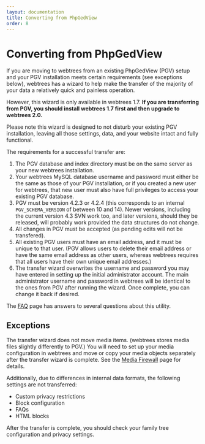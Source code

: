 ```yaml
---
layout: documentation
title: Converting from PhpGedView
order: 8
---
```


# Converting from PhpGedView

If you are moving to webtrees from an existing PhpGedView (PGV) setup and your PGV installation meets certain requirements (see exceptions below), webtrees has a wizard to help make the transfer of the majority of your data a relatively quick and painless operation.

However, this wizard is only available in webtrees 1.7. **If you are transferring from PGV, you should install webtrees 1.7 first and then upgrade to webtrees 2.0.**

Please note this wizard is designed to not disturb your existing PGV installation, leaving all those settings, data, and your website intact and fully functional.

The requirements for a successful transfer are:

1. The PGV database and index directory must be on the same server as your new webtrees installation.
2. Your webtrees MySQL database username and password must either be the same as those of your PGV installation, or if you created a new user for webtrees, that new user must also have full privileges to access your existing PGV database.
3. PGV must be version 4.2.3 or 4.2.4 (this corresponds to an internal `PGV_SCHEMA_VERSION` of between 10 and 14). Newer versions, including the current version 4.3 SVN work too, and later versions, should they be released, will probably work provided the data structures do not change.
4. All changes in PGV must be accepted (as pending edits will not be transfered).
5. All existing PGV users must have an email address, and it must be unique to that user. (PGV allows users to delete their email address or have the same email address as other users, whereas webtrees requires that all users have their own unique email addresses.)
6. The transfer wizard overwrites the username and password you may have entered in setting up the initial administrator account. The main administrator username and password in webtrees will be identical to the ones from PGV after running the wizard. Once complete, you can change it back if desired.

The [FAQ](../faq) page has answers to several questions about this utility.

## Exceptions

The transfer wizard does not move media items. (webtrees stores media files slightly differently to PGV.) You will need to set up your media configuration in webtrees and move or copy your media objects separately after the transfer wizard is complete. See the [Media Firewall](../administration-guide/media-firewall) page for details.

Additionally, due to differences in internal data formats, the following settings are not transferred:

- Custom privacy restrictions
- Block configuration
- FAQs
- HTML blocks

After the transfer is complete, you should check your family tree configuration and privacy settings.
